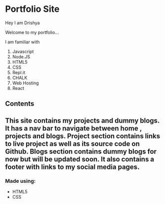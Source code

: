 # Portfolio Site

Hey I am Drishya

Welcome to my portfolio...

 I am familiar with
1. Javascript
1. Node.JS
1. HTML5
1. CSS
1. Repl.it
1. CHALK
1. Web Hosting
1. React


## Contents

This site contains my projects and dummy blogs. 
It has a nav bar to navigate between home , projects and blogs. Project section contains links to live project as well as its source code on Github. Blogs section contains dummy blogs for now but will be updated soon. It also contains a footer with links to my social media pages.
---
### Made using:
* HTML5
* CSS